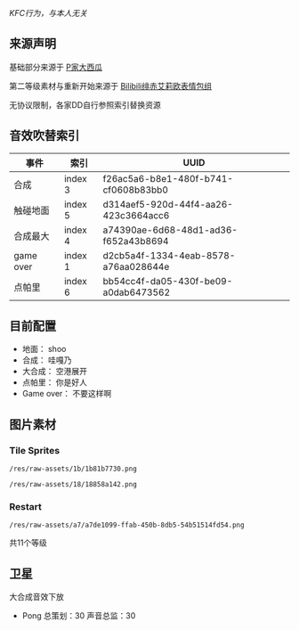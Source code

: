 *KFC行为，与本人无关*

## 来源声明

基础部分来源于 [P家大西瓜](https://github.com/sannaha/bigwatermelon)

第二等级素材与重新开始来源于 [Bilibili绯赤艾莉欧表情包组](https://space.bilibili.com/476072327)

无协议限制，各家DD自行参照索引替换资源

## 音效吹替索引

事件 | 索引 | UUID
--- | --- | ---
合成 | index 3 | f26ac5a6-b8e1-480f-b741-cf0608b83bb0
触碰地面 | index 5 | d314aef5-920d-44f4-aa26-423c3664acc6
合成最大 | index 4 | a74390ae-6d68-48d1-ad36-f652a43b8694
game over | index 1 | d2cb5a4f-1334-4eab-8578-a76aa028644e
点帕里 | index 6 | bb54cc4f-da05-430f-be09-a0dab6473562

## 目前配置

- 地面： shoo
- 合成： 哇嘎乃
- 大合成： 空港展开
- 点帕里： 你是好人
- Game over： 不要这样啊

## 图片素材

### Tile Sprites

`/res/raw-assets/1b/1b81b7730.png`

`/res/raw-assets/18/18858a142.png`

### Restart

`/res/raw-assets/a7/a7de1099-ffab-450b-8db5-54b51514fd54.png`

共11个等级

## 卫星

大合成音效下放

- Pong
    总策划：30
    声音总监：30